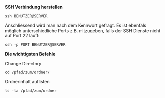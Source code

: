 **SSH Verbindung herstellen**

    ssh BENUTZER@SERVER
    
Anschliessend wird man nach dem Kennwort gefragt. Es ist ebenfals möglich unterschiedliche Ports z.B. mitzugeben, falls der SSH Dienste nicht auf Port 22 läuft:

    ssh -p PORT BENUTZER@SERVER

**Die wichtigsten Befehle**

Change Directory

    cd /pfad/zum/ordner/
    
Ordnerinhalt auflisten

    ls -la /pfad/zum/ordner
